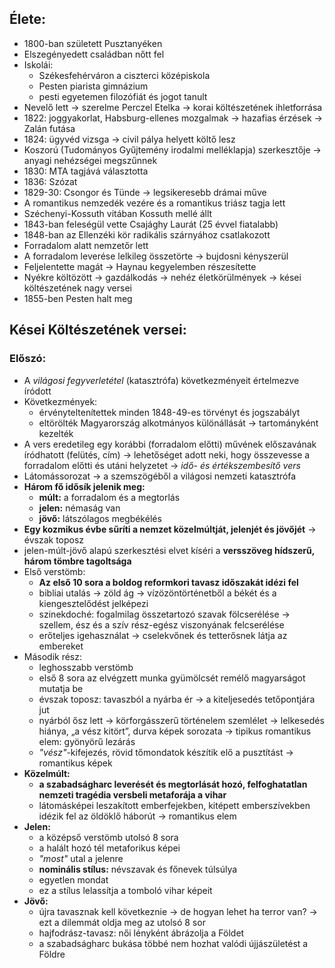 ## Élete:
- 1800-ban született Pusztanyéken
- Elszegényedett családban nőtt fel
- Iskolái:
	- Székesfehérváron a ciszterci középiskola
	- Pesten piarista gimnázium
	- pesti egyetemen filozófiát és jogot tanult
- Nevelő lett -> szerelme Perczel Etelka -> korai költészetének ihletforrása
- 1822: joggyakorlat, Habsburg-ellenes mozgalmak -> hazafias érzések -> Zalán futása
- 1824: ügyvéd vizsga -> civil pálya helyett költő lesz
- Koszorú (Tudományos Gyűjtemény irodalmi melléklapja) szerkesztője -> anyagi nehézségei megszűnnek
- 1830: MTA tagjává választotta
- 1836: Szózat
- 1829-30: Csongor és Tünde -> legsikeresebb drámai műve
- A romantikus nemzedék vezére és a romantikus triász tagja lett
- Széchenyi-Kossuth vitában Kossuth mellé állt
- 1843-ban feleségül vette Csajághy Laurát (25 évvel fiatalabb)
- 1848-ban az Ellenzéki kör radikális szárnyához csatlakozott
- Forradalom alatt nemzetőr lett
- A forradalom leverése lelkileg összetörte -> bujdosni kényszerül
- Feljelentette magát -> Haynau kegyelemben részesítette
- Nyékre költözött -> gazdálkodás -> nehéz életkörülmények -> kései költészetének nagy versei
- 1855-ben Pesten halt meg
## Kései Költészetének versei:
### Előszó:
- A *világosi fegyverletétel* (katasztrófa) következményeit értelmezve íródott
- Következmények:
	- érvényteltenítettek minden 1848-49-es törvényt és jogszabályt
	- eltörölték Magyarország alkotmányos különállását -> tartományként kezelték
- A vers eredetileg egy korábbi (forradalom előtti) művének előszavának íródhatott (felütés, cím) -> lehetőséget adott neki, hogy összevesse a forradalom előtti és utáni helyzetet -> *idő- és értékszembesítő vers*
- Látomássorozat -> a szemszögéből a világosi nemzeti katasztrófa
- **Három fő idősík jelenik meg:**
	- **múlt:** a forradalom és a megtorlás
	- **jelen:** némaság van
	- **jövő:** látszólagos megbékélés
- **Egy kozmikus évbe sűríti a nemzet közelmúltját, jelenjét és jövőjét** -> évszak toposz
- jelen-múlt-jövő alapú szerkesztési elvet kíséri a **versszöveg hídszerű, három tömbre tagoltsága**
- Első verstömb:
	- **Az első 10 sora a boldog reformkori tavasz időszakát idézi fel**
	- bibliai utalás -> zöld ág -> vízözöntörténetből a békét és a kiengesztelődést jelképezi
	- szinekdoché: fogalmilag összetartozó szavak fölcserélése -> szellem, ész és a szív rész-egész viszonyának felcserélése
	- erőteljes igehasználat -> cselekvőnek és tetterősnek látja az embereket
- Második rész:
	- leghosszabb verstömb
	- első 8 sora az elvégzett munka gyümölcsét remélő magyarságot mutatja be
	- évszak toposz: tavaszból a nyárba ér -> a kiteljesedés tetőpontjára jut
	- nyárból ősz lett -> körforgásszerű történelem szemlélet -> lelkesedés hiánya, „a vész kitört”, durva képek sorozata -> tipikus romantikus elem: gyönyörű lezárás
	- *"vész"*-kifejezés, rövid tőmondatok készítik elő a pusztítást -> romantikus képek
- **Közelmúlt:** 
	- **a szabadságharc leverését és megtorlását hozó, felfoghatatlan nemzeti tragédia versbeli metaforája a vihar**
	- látomásképei leszakított emberfejekben, kitépett emberszívekben idézik fel az öldöklő háborút -> romantikus elem
- **Jelen:** 
	- a középső verstömb utolsó 8 sora
	- a halált hozó tél metaforikus képei
	- *"most"* utal a jelenre
	- **nominális stílus:** névszavak és főnevek túlsúlya
	- egyetlen mondat
	- ez a stílus lelassítja a tomboló vihar képeit
- **Jövő:**
	- újra tavasznak kell következnie -> de hogyan lehet ha terror van? -> ezt a dilemmát oldja meg az utolsó 8 sor
	- hajfodrász-tavasz: női lényként ábrázolja a Földet
	- a szabadságharc bukása többé nem hozhat valódi újjászületést a Földre
